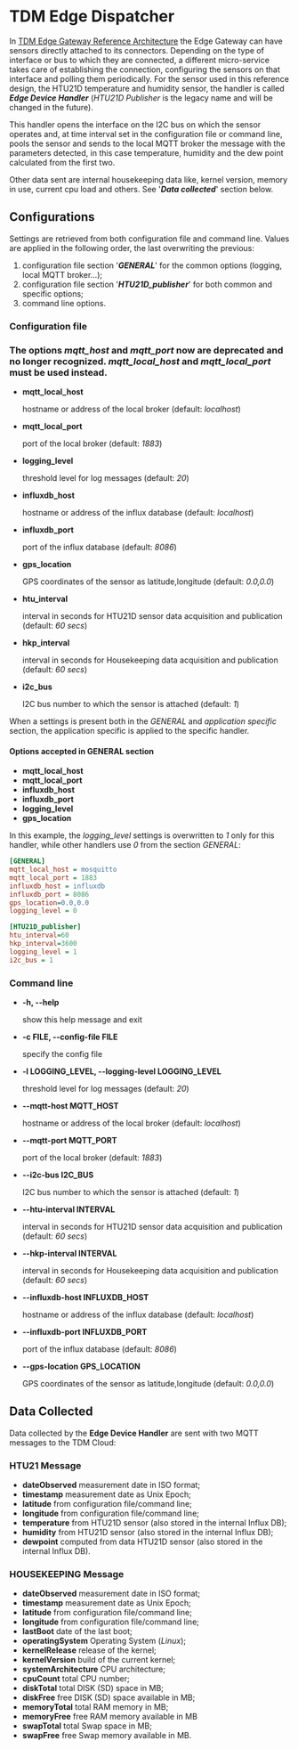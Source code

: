 # TDM Edge Dispatcher
In [TDM Edge Gateway Reference Architecture](http://www.tdm-project.it/en/) the Edge Gateway can have sensors directly attached to its connectors. Depending on the type of interface or bus to which they are connected, a different micro-service takes care of establishing the connection, configuring the sensors on that interface and polling them periodically. For the sensor used in this reference design, the HTU21D temperature and humidity sensor, the handler is called ***Edge Device Handler*** (*HTU21D Publisher* is the legacy name and will be changed in the future). 

This handler opens the interface on the I2C bus on which the sensor operates and, at time interval set in the configuration file or command line, pools the sensor and sends to the local MQTT broker the message with the parameters detected, in this case temperature, humidity and the dew point calculated from the first two. 

Other data sent are internal housekeeping data like, kernel version, memory in use, current cpu load and others. See '***Data collected***' section below.

## Configurations
Settings are retrieved from both configuration file and command line.
Values are applied in the following order, the last overwriting the previous:

1. configuration file section '***GENERAL***' for the common options (logging, local MQTT broker...);
2. configuration file section '***HTU21D\_publisher***' for both common and specific options;
3. command line options.

### Configuration file

###  The options *mqtt\_host* and *mqtt\_port* now are deprecated and no longer recognized. *mqtt\_local\_host* and *mqtt\_local\_port* must be used instead.

* **mqtt\_local\_host**

	hostname or address of the local broker (default: *localhost*) 

* **mqtt\_local\_port**

	port of the local broker (default: *1883*)

* **logging\_level**

   threshold level for log messages (default: *20*)
* **influxdb\_host**

   hostname or address of the influx database (default: *localhost*)
* **influxdb\_port**

   port of the influx database (default: *8086*)
* **gps\_location**

   GPS coordinates of the sensor as latitude,longitude (default: *0.0,0.0*)
* **htu\_interval**

   interval in seconds for HTU21D sensor data acquisition and publication (default: *60 secs*)
* **hkp\_interval**

   interval in seconds for Housekeeping data acquisition and publication (default: *60 secs*)
* **i2c\_bus**

   I2C bus number to which the sensor is attached (default: *1*)

When a settings is present both in the *GENERAL* and *application specific*  section, the application specific is applied to the specific handler.

#### Options accepted in GENERAL section
* **mqtt\_local\_host**
* **mqtt\_local\_port**
* **influxdb\_host**
* **influxdb\_port**
* **logging\_level**
* **gps\_location**

In this example, the *logging\_level* settings is overwritten to *1* only for this handler, while other handlers use *0* from the section *GENERAL*:

```ini
[GENERAL]
mqtt_local_host = mosquitto
mqtt_local_port = 1883
influxdb_host = influxdb
influxdb_port = 8086
gps_location=0.0,0.0
logging_level = 0

[HTU21D_publisher]
htu_interval=60
hkp_interval=3600
logging_level = 1
i2c_bus = 1
```

### Command line
*  **-h, --help**

   show this help message and exit
*  **-c FILE, --config-file FILE**

   specify the config file
*  **-l LOGGING\_LEVEL, --logging-level LOGGING\_LEVEL**

   threshold level for log messages (default: *20*)
*  **--mqtt-host MQTT\_HOST**

   hostname or address of the local broker (default: *localhost*)
*  **--mqtt-port MQTT\_PORT**

   port of the local broker (default: *1883*)
*  **--i2c-bus I2C\_BUS**

   I2C bus number to which the sensor is attached (default: *1*)
*  **--htu-interval INTERVAL**

   interval in seconds for HTU21D sensor data acquisition and publication (default: *60 secs*)
* **--hkp-interval INTERVAL**

   interval in seconds for Housekeeping data acquisition and publication (default: *60 secs*)
*  **--influxdb-host INFLUXDB\_HOST**

   hostname or address of the influx database (default: *localhost*)
*  **--influxdb-port INFLUXDB\_PORT**

   port of the influx database (default: *8086*)
*  **--gps-location GPS\_LOCATION**

   GPS coordinates of the sensor as latitude,longitude (default: *0.0,0.0*)

## Data Collected
Data collected by the **Edge Device Handler** are sent with two MQTT messages to the TDM Cloud:

### HTU21 Message
* **dateObserved** measurement date in ISO format;
* **timestamp** measurement date as Unix Epoch;
* **latitude** from configuration file/command line;
* **longitude** from configuration file/command line;
* **temperature** from HTU21D sensor (also stored in the internal Influx DB);
* **humidity** from HTU21D sensor (also stored in the internal Influx DB);
* **dewpoint** computed from data HTU21D sensor (also stored in the internal Influx DB).

### HOUSEKEEPING Message
* **dateObserved** measurement date in ISO format;
* **timestamp** measurement date as Unix Epoch;
* **latitude** from configuration file/command line;
* **longitude** from configuration file/command line;
* **lastBoot** date of the last boot;
* **operatingSystem** Operating System (*Linux*);
* **kernelRelease** release of the kernel;
* **kernelVersion** build of the current kernel;
* **systemArchitecture** CPU architecture;
* **cpuCount** total CPU number;
* **diskTotal** total DISK (SD) space in MB;
* **diskFree** free DISK (SD) space available in MB;
* **memoryTotal** total RAM memory in MB;
* **memoryFree** free RAM memory available in MB
* **swapTotal** total Swap space in MB;
* **swapFree** free Swap memory available in MB.
